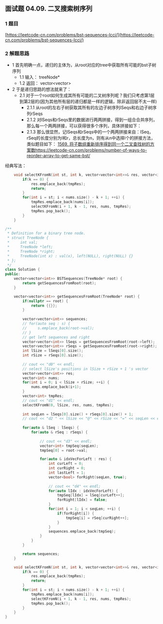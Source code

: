 ##  面试题 04.09. 二叉搜索树序列

### 1 题目
[https://leetcode-cn.com/problems/bst-sequences-lcci/](https://leetcode-cn.com/problems/bst-sequences-lcci/)

### 2 解题思路
- 1 首先明确一点，递归的主体为，从root对应的tree中获取所有可能的bst子树序列
  - 1.1 输入： treeNode*
  - 1.2 返回： vector<vector<int>>
- 2 于是递归思路的想法就来了：
  - 2.1 对于一个root如何生成其所有可能的二叉树序列呢？我们只考虑第1层到第2层的(因为其他所有层的递归都是一样的逻辑，除非返回层不太一样)
    - 2.1.1 从root的左右子树获取其所有的左边子树序列lSeqs和右边子树序列rSeqs
    - 2.1.2 对lSeqs和rSeqs里的数据进行两两拼接，得到一组合合并序列，那么每一个两两拼接，可以获得很多个序列，具体拼接如下：
    - 2.1.3 那么很显然，记lSeqs和rSeqs中的一个两两拼接来自：lSeq，rSeq的长度分别为l和r，总长度为n，则有从n中选择l个的拼接方法，类似题目如下：
[1569. 将子数组重新排序得到同一个二叉查找树的方案数https://leetcode-cn.com/problems/number-of-ways-to-reorder-array-to-get-same-bst/](https://leetcode-cn.com/problems/number-of-ways-to-reorder-array-to-get-same-bst/)

经典写法：
```cpp
    void selectKFromN(int st, int k, vector<vector<int>>& res, vector<int>& nums, vector<int>& tmpRes) {
        if(k == 0) {
            res.emplace_back(tmpRes);
            return;
        }
        for(int i = st; i < nums.size() - k + 1; ++i) {
            tmpRes.emplace_back(nums[i]);
            selectKFromN(i + 1, k - 1, res, nums, tmpRes);
            tmpRes.pop_back();
        }
    }
```


```cpp
/**
 * Definition for a binary tree node.
 * struct TreeNode {
 *     int val;
 *     TreeNode *left;
 *     TreeNode *right;
 *     TreeNode(int x) : val(x), left(NULL), right(NULL) {}
 * };
 */
class Solution {
public:
    vector<vector<int>> BSTSequences(TreeNode* root) {
        return getSequencesFromRoot(root);
    }

    vector<vector<int>> getSequencesFromRoot(TreeNode* root) {
        if(nullptr == root) {
            return {{}};
        }
        
        vector<vector<int>> sequences;
        // for(auto seq : s) {
        //     s.emplace_back(root->val);
        // }
        // get left sequences and right
        vector<vector<int>> lSeqs = getSequencesFromRoot(root->left);
        vector<vector<int>> rSeqs = getSequencesFromRoot(root->right);
        int lSize = lSeqs[0].size();
        int rSize = rSeqs[0].size();
        
        // cout << "d0" << endl;
        // select lSize's positions in lSize + rSize + 1 's vector
        vector<vector<int>> res;
        vector<int> nums;
        for(int i = 0; i < lSize + rSize; ++i) {
            nums.emplace_back(i+1);
        }
        vector<int> tmpRes;
        // cout << "d1" << endl;
        selectKFromN(0, lSize, res, nums, tmpRes);
        
        int seqLen = lSeqs[0].size() + rSeqs[0].size() + 1;
        // cout << "d2 " << lSize << "@" << rSize << "=" << seqLen << endl;
            
        for(auto & lSeq : lSeqs) {
            for(auto & rSeq : rSeqs) {
                
                // cout << "d3" << endl;
                vector<int> tmpSeq(seqLen);
                tmpSeq[0] = root->val;

                for(auto & idxVecForLeft : res) {
                    int curLeft = 0;
                    int curRight = 0;
                    int lastLeft = 1;
                    vector<bool> forRight(seqLen, true);
                    
                    // cout << "d4" << endl;
                    for(auto lIdx : idxVecForLeft) {
                        tmpSeq[lIdx] = lSeq[curLeft++];
                        forRight[lIdx] = false;
                    }
                    for(int i = 1; i < seqLen; ++i) {
                        if(forRight[i]) {
                            tmpSeq[i] = rSeq[curRight++];
                        }
                    }
                    sequences.emplace_back(tmpSeq);
                }
            }
        }

        return sequences;
    }

    void selectKFromN(int st, int k, vector<vector<int>>& res, vector<int>& nums, vector<int>& tmpRes) {
        if(k == 0) {
            res.emplace_back(tmpRes);
            return;
        }
        for(int i = st; i < nums.size() - k + 1; ++i) {
            tmpRes.emplace_back(nums[i]);
            selectKFromN(i + 1, k - 1, res, nums, tmpRes);
            tmpRes.pop_back();
        }
    }
}
```
